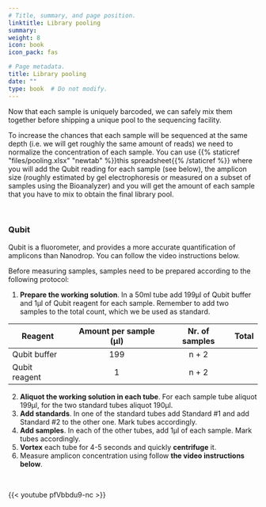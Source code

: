 ```yaml
---
# Title, summary, and page position.
linktitle: Library pooling
summary: 
weight: 8
icon: book
icon_pack: fas

# Page metadata.
title: Library pooling
date: ""
type: book  # Do not modify.
---
```


Now that each sample is uniquely barcoded, we can safely mix them together before shipping a unique pool to the sequencing facility.

To increase the chances that each sample will be sequenced at the same depth (i.e. we will get roughly the same amount of reads) we need to normalize the concentration of each sample. You can use {{% staticref "files/pooling.xlsx" "newtab" %}}this spreadsheet{{% /staticref %}} where you will add the Qubit reading for each sample (see below), the amplicon size (roughly estimated by gel electrophoresis or measured on a subset of samples using the Bioanalyzer) and you will get the amount of each sample that you have to mix to obtain the final library pool.

<br/>

### Qubit

Qubit is a fluorometer, and provides a more accurate quantification of amplicons than Nanodrop. You can follow the video instructions below. 

Before measuring samples, samples need to be prepared according to the following protocol:

1. **Prepare the working solution**. In a 50ml tube add 199µl of Qubit buffer and 1µl of Qubit reagent for each sample. Remember to add two samples to the total count, which we be used as standard.

| Reagent       | Amount per sample (µl) | Nr. of samples | Total |
| ------------- | :--------------------: | :------------: | :---: |
| Qubit buffer  |          199           |     n + 2      |       |
| Qubit reagent |           1            |     n + 2      |       |

2. **Aliquot the working solution in each tube**. For each sample tube aliquot 199µl, for the two standard tubes aliquot 190µl.
3. **Add standards**. In one of the standard tubes add Standard #1 and add Standard #2 to the other one. Mark tubes accordingly.
4. **Add samples**. In each of the other tubes, add 1µl of each sample. Mark tubes accordingly.
5. **Vortex** each tube for 4-5 seconds and quickly **centrifuge** it.
6. Measure amplicon concentration using follow **the video instructions below**. 

<br/>

{{< youtube pfVbbdu9-nc >}}
